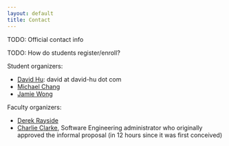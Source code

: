 ```yaml
---
layout: default
title: Contact
---
```


TODO: Official contact info

TODO: How do students register/enroll?

Student organizers:

- [David Hu](http://david-hu.com): david at david-hu dot com
- [Michael Chang](http://azuresky.ca)
- [Jamie Wong](http://jamie-wong.com)

Faculty organizers:

- [Derek Rayside](https://ece.uwaterloo.ca/~drayside/)
- [Charlie Clarke](http://plg.uwaterloo.ca/~claclark/), Software Engineering administrator who originally approved the informal proposal (in 12 hours since it was first conceived)
